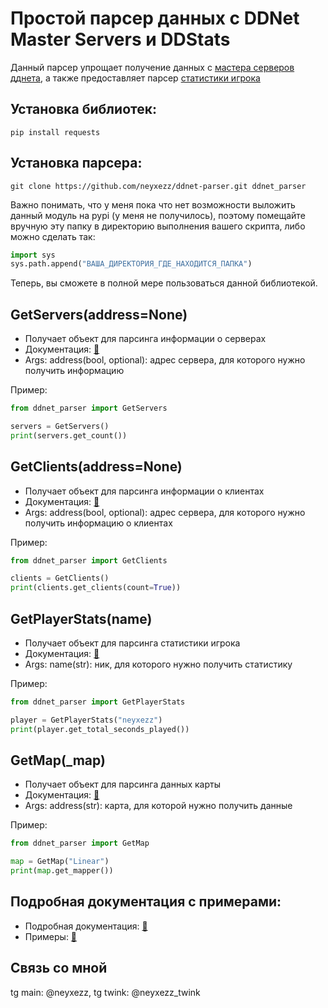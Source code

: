 # Простой парсер данных с DDNet Master Servers и DDStats

Данный парсер упрощает получение данных с [мастера серверов дднета](https://master1.ddnet.org/ddnet/15/servers.json), а также предоставляет парсер [статистики игрока](https://ddstats.tw/)

## Установка библиотек:
```
pip install requests
```
## Установка парсера:
```
git clone https://github.com/neyxezz/ddnet-parser.git ddnet_parser
```
Важно понимать, что у меня пока что нет возможности выложить данный модуль на pypi (у меня не получилось), поэтому помещайте вручную эту папку в директорию выполнения вашего скрипта, либо можно сделать так:

```python
import sys
sys.path.append("ВАША_ДИРЕКТОРИЯ_ГДЕ_НАХОДИТСЯ_ПАПКА")
```
Теперь, вы сможете в полной мере пользоваться данной библиотекой.

## GetServers(address=None)
*  Получает объект для парсинга информации о серверах
*  Документация: [🙂](https://github.com/neyxezz/ddnet-parser/blob/main/docs/docs.md#%D0%BA%D0%BB%D0%B0%D1%81%D1%81-serversparser)
*  Args: address(bool, optional): адрес сервера, для которого нужно получить информацию

Пример:
```python
from ddnet_parser import GetServers

servers = GetServers()
print(servers.get_count())
```
## GetClients(address=None)
*  Получает объект для парсинга информации о клиентах
*  Документация: [🙂](https://github.com/neyxezz/ddnet-parser/blob/main/docs/docs.md#%D0%BA%D0%BB%D0%B0%D1%81%D1%81-clientsparser)
*  Args: address(bool, optional): адрес сервера, для которого нужно получить информацию о клиентах

Пример:
```python
from ddnet_parser import GetClients

clients = GetClients()
print(clients.get_clients(count=True))
```
## GetPlayerStats(name)
*  Получает объект для парсинга статистики игрока
*  Документация: [🙂](https://github.com/neyxezz/ddnet-parser/blob/main/docs/docs.md#%D0%BA%D0%BB%D0%B0%D1%81%D1%81-playerstatsparser)
*  Args: name(str): ник, для которого нужно получить статистику

Пример:
```python
from ddnet_parser import GetPlayerStats

player = GetPlayerStats("neyxezz")
print(player.get_total_seconds_played())
```

## GetMap(_map)
* Получает объект для парсинга данных карты
*  Документация: [🙂](https://github.com/neyxezz/ddnet-parser/blob/main/docs/docs.md#%D0%BA%D0%BB%D0%B0%D1%81%D1%81-mapsparser)
*  Args: address(str): карта, для которой нужно получить данные

Пример:
```python
from ddnet_parser import GetMap

map = GetMap("Linear")
print(map.get_mapper())
```

## Подробная документация с примерами:
*  Подробная документация: [🙂](docs/docs.md)
*  Примеры: [🙂](examples/examples.py)

## Связь со мной
tg main: @neyxezz, tg twink: @neyxezz_twink
